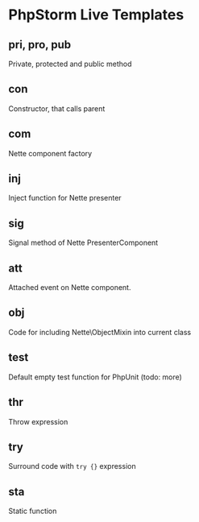 # PhpStorm Live Templates

## pri, pro, pub

Private, protected and public method

## con

Constructor, that calls parent

## com

Nette component factory

## inj

Inject function for Nette presenter

## sig

Signal method of Nette PresenterComponent

## att

Attached event on Nette component.

## obj

Code for including Nette\ObjectMixin into current class

## test

Default empty test function for PhpUnit (todo: more)

## thr

Throw expression

## try

Surround code with <code>try {}</code> expression

## sta

Static function
